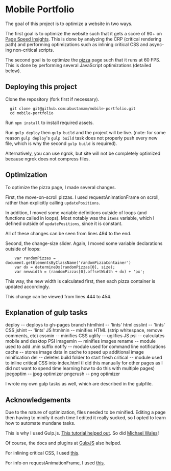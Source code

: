 Mobile Portfolio
================

The goal of this project is to optimize a website in two ways.

The first goal is to optimize the website such that it gets a score of 90+ on [Page Speed Insights](https://developers.google.com/speed/pagespeed/insights/?url=abustamam.github.io%2Fmobile-portfolio). This is done by analyzing the CRP (critical rendering path) and performing optimizations such as inlining critical CSS and async-ing non-critical scripts. 

The second goal is to optimize the [pizza](http://abustamam.github.io/mobile-portfolio/pizza.html) page such that it runs at 60 FPS. This is done by performing several JavaScript optimizations (detailed below). 

## Deploying this project

Clone the repository (fork first if necessary).
```
  git clone git@github.com:abustamam/mobile-portfolio.git
  cd mobile-portfolio
```

Run `npm install` to install required assets. 

Run `gulp deploy` then `gulp build` and the project will be live. (note: for some reason `gulp deploy`'s `gulp build` task does not properly push every new file, which is why the second `gulp build` is required).

Alternatively, you can use ngrok, but site will not be completely optimized because ngrok does not compress files. 

## Optimization

To optimize the pizza page, I made several changes.

First, the move-on-scroll pizzas. I used requestAnimationFrame on scroll, rather than explicitly calling `updatePositions`. 

In addition, I moved some variable definitions outside of loops (and functions called in loops). Most notably was the `items` variable, which I defined outside of `updatePositions`, since it is constant. 

All of these changes can be seen from lines 494 to the end. 

Second, the change-size slider. Again, I moved some variable declarations outside of loops:

```
    var randomPizzas = document.getElementsByClassName('randomPizzaContainer')
    var dx = determineDx(randomPizzas[0], size);
    var newwidth = (randomPizzas[0].offsetWidth + dx) + 'px';
```

This way, the new width is calculated first, then each pizza container is updated accordingly.

This change can be viewed from lines 444 to 454.

## Explanation of gulp tasks

deploy -- deploys to gh-pages branch
htmlhint -- 'lints' html
csslint -- 'lints' CSS
jshint -- 'lints' JS
htmlmin -- minifies HTML (strip whitespace, remove comments, etc)
cssmin -- minifies CSS
uglify -- uglifies JS
psi -- calculates mobile and desktop PSI
imagemin -- minifies images
rename -- module used to add .min suffix
notify -- module used for command line notifications
cache -- stores image data in cache to speed up additional image minification
del -- deletes build folder to start fresh
critical -- module used to inline critical CSS into index.html (I did this manually for other pages as I did not want to spend time learning how to do this with multiple pages)
jpegoptim -- jpeg optimizer
pngcrush -- png optimizer

I wrote my own gulp tasks as well, which are described in the gulpfile.

## Acknowledgements

Due to the nature of optimization, files needed to be minified. Editing a page then having to minify it each time I edited it really sucked, so I opted to learn how to automate mundane tasks. 

This is why I used Gulp.js. [This tutorial helped out](http://markgoodyear.com/2014/01/getting-started-with-gulp/). So did [Michael Wales](http://michaelwales.com/articles/getting-started-with-gulpjs/)! 

Of course, the docs and plugins at [GulpJS](http://www.gulpjs.com) also helped.

For inlining critical CSS, I used [this](http://jonassebastianohlsson.com/criticalpathcssgenerator/).

For info on requestAnimationFrame, I used [this](http://www.html5rocks.com/en/tutorials/speed/animations/). 